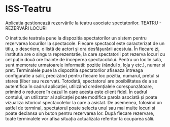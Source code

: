 # ISS-Teatru
Aplicația gestionează rezervările la teatru asociate spectatorilor.
TEATRU - REZERVARI LOCURI

O institutie teatrala pune la dispozitia spectatorilor un sistem pentru rezervarea locurilor la spectacole.
Fiecare spectacol este caracterizat de un titlu, o descriere, o listă de actori și ora desfășurării acestuia.
În fiecare zi, institutia are o singura reprezentatie, la care spectatorii pot rezerva locuri cu cel puțin două ore înainte de începerea spectacolului.
Pentru un loc în sala, sunt memorate urmatoarele informatii: pozitie (rândul x, loja y etc.), numar si pret. Terminalele puse la dispozitia spectatorilor afiseaza întreaga configuratie a salii, precizând pentru fiecare loc pozitia, numarul, pretul si starea (liber sau rezervat).
Totodată, spectatorul are posibilitatea de a se autentifica în cadrul aplicației, utilizând credențialele corespunzătoare, primind o reducere în cazul în care acesta este client fidel.
În cadrul contului, un utilizator al aplicației poate modifica parola asociată și poate vizualiza istoricul spectacolelor la care a asistat.
De asemenea, folosind un astfel de terminal, spectatorul poate selecta unul sau mai multe locuri si poate declansa un buton pentru rezervarea lor. După fiecare rezervare, toate terminalele vor afisa situația actualizata referitor la ocuparea sălii.
